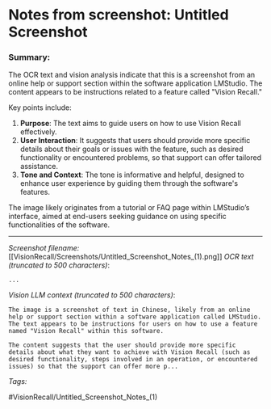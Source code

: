 # Notes from screenshot: Untitled Screenshot

### Summary:

The OCR text and vision analysis indicate that this is a screenshot from an online help or support section within the software application LMStudio. The content appears to be instructions related to a feature called "Vision Recall." 

Key points include:
1. **Purpose**: The text aims to guide users on how to use Vision Recall effectively.
2. **User Interaction**: It suggests that users should provide more specific details about their goals or issues with the feature, such as desired functionality or encountered problems, so that support can offer tailored assistance.
3. **Tone and Context**: The tone is informative and helpful, designed to enhance user experience by guiding them through the software's features.

The image likely originates from a tutorial or FAQ page within LMStudio’s interface, aimed at end-users seeking guidance on using specific functionalities of the software.



---
*Screenshot filename:* [[VisionRecall/Screenshots/Untitled_Screenshot_Notes_(1).png]]
*OCR text (truncated to 500 characters)*:
```
...
```
*Vision LLM context (truncated to 500 characters)*:
```
The image is a screenshot of text in Chinese, likely from an online help or support section within a software application called LMStudio. The text appears to be instructions for users on how to use a feature named "Vision Recall" within this software.

The content suggests that the user should provide more specific details about what they want to achieve with Vision Recall (such as desired functionality, steps involved in an operation, or encountered issues) so that the support can offer more p...
```

*Tags:* 

#VisionRecall/Untitled_Screenshot_Notes_(1)
